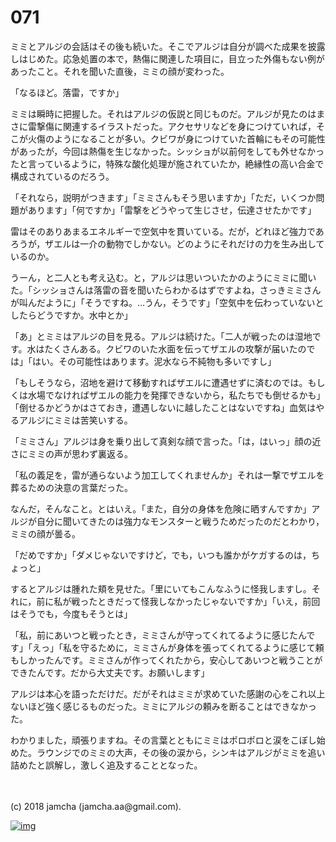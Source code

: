 # 071

ミミとアルジの会話はその後も続いた。そこでアルジは自分が調べた成果を披露しはじめた。応急処置の本で，熱傷に関連した項目に，目立った外傷もない例があったこと。それを聞いた直後，ミミの顔が変わった。  

「なるほど。落雷，ですか」  

ミミは瞬時に把握した。それはアルジの仮説と同じものだ。アルジが見たのはまさに雷撃傷に関連するイラストだった。アクセサリなどを身につけていれば，そこが火傷のようになることが多い。クビワが身につけていた首輪にもその可能性があったが，今回は熱傷を生じなかった。シッショが以前何をしても外せなかったと言っているように，特殊な酸化処理が施されていたか，絶縁性の高い合金で構成されているのだろう。  

「それなら，説明がつきます」「ミミさんもそう思いますか」「ただ，いくつか問題があります」「何ですか」「雷撃をどうやって生じさせ，伝達させたかです」  

雷はそのありあまるエネルギーで空気中を貫いている。だが，どれほど強力であろうが，ザエルは一介の動物でしかない。どのようにそれだけの力を生み出しているのか。  

うーん，と二人とも考え込む。と，アルジは思いついたかのようにミミに聞いた。「シッショさんは落雷の音を聞いたらわかるはずですよね，さっきミミさんが叫んだように」「そうですね。…うん，そうです」「空気中を伝わっていないとしたらどうですか。水中とか」  

「あ」とミミはアルジの目を見る。アルジは続けた。「二人が戦ったのは湿地です。水はたくさんある。クビワのいた水面を伝ってザエルの攻撃が届いたのでは」「はい。その可能性はあります。泥水なら不純物も多いですし」  

「もしそうなら，沼地を避けて移動すればザエルに遭遇せずに済むのでは。もしくは水場でなければザエルの能力を発揮できないから，私たちでも倒せるかも」「倒せるかどうかはさておき，遭遇しないに越したことはないですね」血気はやるアルジにミミは苦笑いする。  

「ミミさん」アルジは身を乗り出して真剣な顔で言った。「は，はいっ」顔の近さにミミの声が思わず裏返る。  

「私の義足を，雷が通らないよう加工してくれませんか」それは一撃でザエルを葬るための決意の言葉だった。  

なんだ，そんなこと。とはいえ。「また，自分の身体を危険に晒すんですか」アルジが自分に聞いてきたのは強力なモンスターと戦うためだったのだとわかり，ミミの顔が曇る。  

「だめですか」「ダメじゃないですけど，でも，いつも誰かがケガするのは，ちょっと」  

するとアルジは腫れた頬を見せた。「里にいてもこんなふうに怪我しますし。それに，前に私が戦ったときだって怪我しなかったじゃないですか」「いえ，前回はそうでも，今度もそうとは」  

「私，前にあいつと戦ったとき，ミミさんが守ってくれてるように感じたんです」「えっ」「私を守るために，ミミさんが身体を張ってくれてるように感じて頼もしかったんです。ミミさんが作ってくれたから，安心してあいつと戦うことができたんです。だから大丈夫です。お願いします」  

アルジは本心を語っただけだ。だがそれはミミが求めていた感謝の心をこれ以上ないほど強く感じるものだった。ミミにアルジの頼みを断ることはできなかった。  

わかりました，頑張りますね。その言葉とともにミミはポロポロと涙をこぼし始めた。ラウンジでのミミの大声，その後の涙から，シンキはアルジがミミを追い詰めたと誤解し，激しく追及することとなった。  

<br>  
<br>  
(c) 2018 jamcha (jamcha.aa@gmail.com).  

[![img](http://i.creativecommons.org/l/by-nc-sa/4.0/88x31.png)](http://creativecommons.org/licenses/by-nc-sa/4.0/deed)